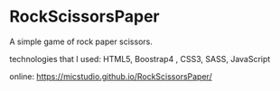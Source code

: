 # RockScissorsPaper

A simple game of rock paper scissors.

technologies that I used: HTML5, Boostrap4 , CSS3, SASS, JavaScript

online: https://micstudio.github.io/RockScissorsPaper/
